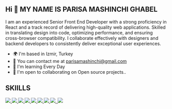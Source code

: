 ## Hi 👋 MY NAME IS PARISA MASHINCHI GHABEL

I am an experienced Senior Front End Developer with a strong proficiency in React and a track record of delivering high-quality web applications. Skilled in translating design into code, optimizing performance, and ensuring cross-browser compatibility. I collaborate effectively with designers and backend developers to consistently deliver exceptional user experiences.


- 🌍 I'm based in Izmir, Turkey
- 💌 You can contact me at parisamashinchi@gmail.com
- 💼 I'm learning Every Day
- 🤝 I'm open to collaborating on Open source projects..

 ## SKIILLS
<p align="left">
  <a href="https://developer.mozilla.org/en-US/docs/Web/JavaScript">
    <img src="https://skillicons.dev/icons?i=js" />
  </a>
  <a href="https://www.typescriptlang.org">
    <img src="https://skillicons.dev/icons?i=ts" />
  </a>
  <a href="https://developer.mozilla.org/en-US/docs/Glossary/HTML5">
    <img src="https://skillicons.dev/icons?i=html" />
  </a>
 
  <a href="https://reactjs.org">
    <img src="https://skillicons.dev/icons?i=react" />
  </a>
 <a href="https://www.w3.org/TR/CSS/#css">
    <img src="https://skillicons.dev/icons?i=css" />
  </a>
 <a href="https://getbootstrap.com/">
    <img src="https://skillicons.dev/icons?i=bootstrap" />
  </a>
 
  <a href="https://mui.com/material-ui/">
    <img src="https://skillicons.dev/icons?i=materialui" />
  </a>

 <a href="https://redux.js.org/" >
  <img src="https://skillicons.dev/icons?i=redux" >
 </a>
 <a href="https://nodejs.org/en/">
  <img rc="https://skillicons.dev/icons?i=nodejs">
 </a>
 <a href="https://www.mongodb.com/">
  <img src="https://skillicons.dev/icons?i=mongodb" >
 </a>
</p>
